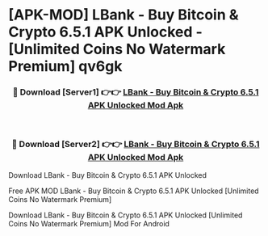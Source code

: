 # [APK-MOD] LBank - Buy Bitcoin & Crypto 6.5.1 APK Unlocked - [Unlimited Coins No Watermark Premium] qv6gk



<div align="center">
<h3>🔴 Download [Server1] 👉👉 <a href="https://momento.my/?title=LBank_-_Buy_Bitcoin_&_Crypto_6.5.1_APK_Unlocked">LBank - Buy Bitcoin & Crypto 6.5.1 APK Unlocked Mod Apk</a></h3><br>

<h3>🔴 Download [Server2] 👉👉 <a href="https://momento.my/?title=LBank_-_Buy_Bitcoin_&_Crypto_6.5.1_APK_Unlocked">LBank - Buy Bitcoin & Crypto 6.5.1 APK Unlocked Mod Apk</a></h3>
</div>



Download LBank - Buy Bitcoin & Crypto 6.5.1 APK Unlocked 

Free APK MOD LBank - Buy Bitcoin & Crypto 6.5.1 APK Unlocked [Unlimited Coins No Watermark Premium]

Download LBank - Buy Bitcoin & Crypto 6.5.1 APK Unlocked [Unlimited Coins No Watermark Premium] Mod For Android

